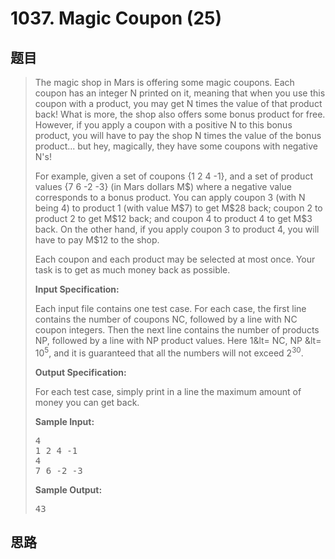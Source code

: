 <h1>1037. Magic Coupon (25)</h1>

## 题目

> <div id="problemContent">
> <p>The magic shop in Mars is offering some magic coupons.  Each coupon has an integer N printed on it, meaning that when you use this coupon with a product, you may get N times the value of that product back!  What is more, the shop also offers some bonus product for free.  However, if you apply a coupon with a positive N to this bonus product, you will have to pay the shop N times the value of the bonus product... but hey, magically, they have some coupons with negative N's! </p>
> <p>For example, given a set of coupons {1 2 4 -1}, and a set of product values {7 6 -2 -3} (in Mars dollars M$) where a negative value corresponds to a bonus product.  You can apply coupon 3 (with N being 4) to product 1 (with value M$7) to get M$28 back; coupon 2 to product 2 to get M$12 back; and coupon 4 to product 4 to get M$3 back.  On the other hand, if you apply coupon 3 to product 4, you will have to pay M$12 to the shop.</p>
> <p>Each coupon and each product may be selected at most once.  Your task is to get as much money back as possible.</p>
> <p><b>
> Input Specification:
> </b></p>
> <p>Each input file contains one test case.  For each case, the first line contains the number of coupons NC, followed by a line with NC coupon integers.  Then the next line contains the number of products NP, followed by a line with NP product values.  Here 1&amp;lt= NC, NP &amp;lt= 10<sup>5</sup>, and it is guaranteed that all the numbers will not exceed 2<sup>30</sup>. </p>
> <p><b>
> Output Specification:
> </b></p>
> <p>For each test case, simply print in a line the maximum amount of money you can get back.</p>
> <b>Sample Input:</b><pre>
> 4
> 1 2 4 -1
> 4
> 7 6 -2 -3
> </pre>
> <b>Sample Output:</b><pre>
> 43
> </pre>
> </div>

## 思路

